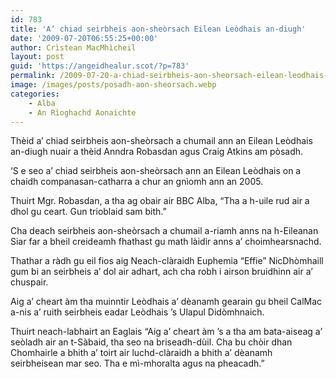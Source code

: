 ```yaml
---
id: 783
title: 'A’ chiad seirbheis aon-sheòrsach Eilean Leòdhais an-diugh'
date: '2009-07-20T06:55:25+00:00'
author: Crìstean MacMhìcheil
layout: post
guid: 'https://angeidhealur.scot/?p=783'
permalink: /2009-07-20-a-chiad-seirbheis-aon-sheorsach-eilean-leodhais-an-diugh/
image: /images/posts/posadh-aon-sheorsach.webp
categories:
    - Alba
    - An Rìoghachd Aonaichte
---
```


Thèid a’ chiad seirbheis aon-sheòrsach a chumail ann an Eilean Leòdhais an-diugh nuair a thèid Anndra Robasdan agus Craig Atkins am pòsadh.

‘S e seo a’ chiad seirbheis aon-sheòrsach ann an Eilean Leòdhais on a chaidh companasan-catharra a chur an gnìomh ann an 2005.

Thuirt Mgr. Robasdan, a tha ag obair air BBC Alba, “Tha a h-uile rud air a dhol gu ceart. Gun trioblaid sam bith.”

Cha deach seirbheis aon-sheòrsach a chumail a-riamh anns na h-Eileanan Siar far a bheil creideamh fhathast gu math làidir anns a’ choimhearsnachd.

Thathar a ràdh gu eil fios aig Neach-clàraidh Euphemia “Effie” NicDhòmhaill gum bi an seirbheis a’ dol air adhart, ach cha robh i airson bruidhinn air a’ chuspair.

Aig a’ cheart àm tha muinntir Leòdhais a’ dèanamh gearain gu bheil CalMac a-nis a’ ruith seirbheis eadar Leòdhais ’s Ulapul Didòmhnaich.

Thuirt neach-labhairt an Eaglais “Aig a’ cheart àm ’s a tha am bata-aiseag a’ seòladh air an t-Sàbaid, tha seo na briseadh-dùil. Cha bu chòir dhan Chomhairle a bhith a’ toirt air luchd-clàraidh a bhith a’ dèanamh seirbheisean mar seo. Tha e mì-mhoralta agus na pheacadh.”
